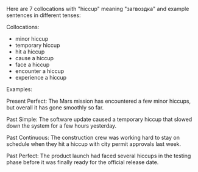 Here are 7 collocations with "hiccup" meaning "загвоздка" and example sentences in different tenses:

Collocations:

- minor hiccup
- temporary hiccup
- hit a hiccup 
- cause a hiccup
- face a hiccup
- encounter a hiccup
- experience a hiccup

Examples:

Present Perfect: The Mars mission has encountered a few minor hiccups, but overall it has gone smoothly so far.  

Past Simple: The software update caused a temporary hiccup that slowed down the system for a few hours yesterday.  

Past Continuous: The construction crew was working hard to stay on schedule when they hit a hiccup with city permit approvals last week.

Past Perfect: The product launch had faced several hiccups in the testing phase before it was finally ready for the official release date.